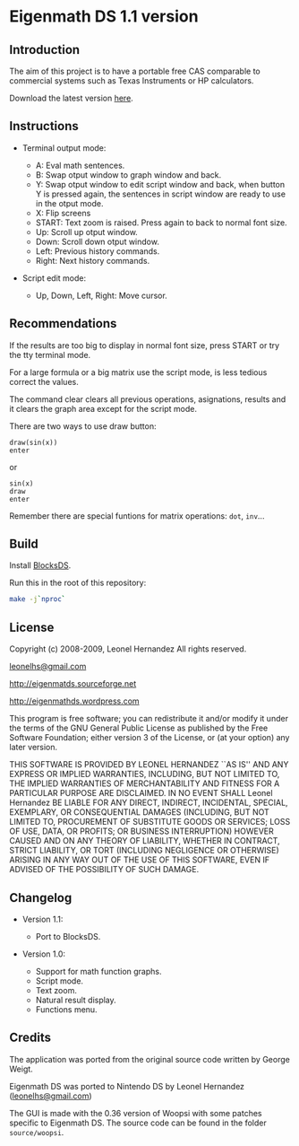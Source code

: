 # Eigenmath DS 1.1 version

## Introduction

The aim of this project is to have a portable free CAS comparable to commercial
systems such as Texas Instruments or HP calculators.

Download the latest version [here](https://github.com/AntonioND/eigenmathds).

## Instructions

- Terminal output mode:

  - A: Eval math sentences.
  - B: Swap otput window to graph window and back.
  - Y: Swap otput window to edit script window and back, when button Y is
    pressed again, the sentences in script window are ready to use in the otput
    mode.
  - X: Flip screens
  - START: Text zoom is raised. Press again to back to normal font size.
  - Up: Scroll up otput window.
  - Down: Scroll down otput window.
  - Left: Previous history commands.
  - Right: Next history commands.

- Script edit mode:

  - Up, Down, Left, Right: Move cursor.

## Recommendations

If the results are too big to display in normal font size, press START or try
the tty terminal mode.

For a large formula or a big matrix use the script mode, is less tedious correct
the values.

The command clear clears all previous operations, asignations, results and it
clears the graph area except for the script mode.

There are two ways to use draw button:

    draw(sin(x))
    enter

or

    sin(x)
    draw
    enter

Remember there are special funtions for matrix operations: `dot`, `inv`...

## Build

Install [BlocksDS](https://blocksds.skylyrac.net/docs/).

Run this in the root of this repository:

```bash
make -j`nproc`
```

## License

Copyright (c) 2008-2009, Leonel Hernandez
All rights reserved.

leonelhs@gmail.com

http://eigenmatds.sourceforge.net

http://eigenmathds.wordpress.com

This program is free software; you can redistribute it and/or modify
it under the terms of the GNU General Public License as published by
the Free Software Foundation; either version 3 of the License, or
(at your option) any later version.

THIS SOFTWARE IS PROVIDED BY LEONEL HERNANDEZ ``AS IS'' AND ANY
EXPRESS OR IMPLIED WARRANTIES, INCLUDING, BUT NOT LIMITED TO, THE IMPLIED
WARRANTIES OF MERCHANTABILITY AND FITNESS FOR A PARTICULAR PURPOSE ARE
DISCLAIMED. IN NO EVENT SHALL Leonel Hernandez BE LIABLE FOR ANY
DIRECT, INDIRECT, INCIDENTAL, SPECIAL, EXEMPLARY, OR CONSEQUENTIAL DAMAGES
(INCLUDING, BUT NOT LIMITED TO, PROCUREMENT OF SUBSTITUTE GOODS OR SERVICES;
LOSS OF USE, DATA, OR PROFITS; OR BUSINESS INTERRUPTION) HOWEVER CAUSED AND
ON ANY THEORY OF LIABILITY, WHETHER IN CONTRACT, STRICT LIABILITY, OR TORT
(INCLUDING NEGLIGENCE OR OTHERWISE) ARISING IN ANY WAY OUT OF THE USE OF THIS
SOFTWARE, EVEN IF ADVISED OF THE POSSIBILITY OF SUCH DAMAGE.

## Changelog

- Version 1.1:

  - Port to BlocksDS.

- Version 1.0:

  - Support for math function graphs.
  - Script mode.
  - Text zoom.
  - Natural result display.
  - Functions menu.

## Credits

The application was ported from the original source code written by George
Weigt.

Eigenmath DS was ported to Nintendo DS by Leonel Hernandez (leonelhs@gmail.com)

The GUI is made with the 0.36 version of Woopsi  with some patches specific to
Eigenmath DS. The source code can be found in the folder `source/woopsi`.
